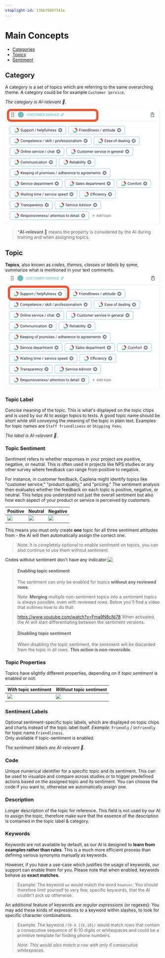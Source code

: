 ```yaml
---
stoplight-id: 136b79897741e
---
```


# Main Concepts

* [Categories](#categories)
* [Topics](#topics)
* [Sentiment](#sentiment)

## Category 

A category is a set of topics which are referring to the same overarching theme. A category could be for example `Customer Service`.

*The category is AI-relevant 🤖*.

![Screenshot 2024-08-27 at 15.17.16.png](<../assets/images/Screenshot 2024-08-27 at 15.17.16.png>)

<!-- theme: info -->

> ***AI-relevant 🤖** means the property is considered by the AI during training and when assigning topics.


## Topic

**Topics**, also known as *codes, themes, classes or labels* by some, summarize what is mentioned in your text comments.
![Screenshot 2024-08-27 at 15.20.34.png](<../assets/images/Screenshot 2024-08-27 at 15.20.34.png>)

### Topic Label

Concise meaning of the topic. This is what's displayed on the topic chips and is used by our AI to assign topics to texts. A good topic name should be short while still conveying the meaning of the topic in plain text. Examples for topic names are `Staff friendliness` or `Shipping Fees`.

*The label is AI-relevant 🤖*.

### Topic Sentiment
Sentiment refers to whether responses in your project are positive, negative, or neutral. This is often used in projects like NPS studies or any other survey where feedback can range from positive to negative.

For instance, in customer feedback, Caplena might identify topics like "customer service," "product quality," and "pricing." The sentiment analysis then evaluates whether the feedback on each topic is positive, negative, or neutral. This helps you understand not just the overall sentiment but also how each aspect of your product or service is perceived by customers.



| Positive | Neutral  | Negative  |
|---|---|---|
| <img src="https://raw.github.com/caplena/knowledge-base/master/docs/images/topic_positive.png" style="width:170px;"/> | <img src="https://raw.github.com/caplena/knowledge-base/master/docs/images/topic_neutral.png" style="width:170px;"/> |  <img src="https://raw.github.com/caplena/knowledge-base/master/docs/images/topic_negative.png" style="width:170px;"/> |

This means you must only create **one** topic for all three sentiment attitudes from - the AI will then automatically assign the correct one.

<!-- theme: info -->

> Note: It is completely optional to enable sentiment on topics, you can also continue to use them without sentiment.

<div style="display:flex; align-items: center">
<div>Codes without sentiment don't have any indicator:</div>
<img src="https://raw.github.com/caplena/knowledge-base/master/docs/images/topic_no_code.png" style="width:100px;"/>
</div>

<!-- theme: warning -->
> #### Enabling topic sentiment
>
> The sentiment can only be enabled for topics **without any reviewed rows**. 
>
> Note: **Merging** multiple non-sentiment topics into a sentiment topics is always possible, even with reviewed rows. Below you´ll find a video that outlines how to do that:
>
> https://www.youtube.com/watch?v=Fma9N8cNi78
> When activated, the AI will start differentiating between the sentiment versions.

<!-- theme: warning -->
> #### Disabling topic sentiment
>
> When disabling the topic sentiment, the sentiment will be discarded from the topic in all rows. **This action is non-reversible**.

### Topic Properties

Topics have slightly different properties, depending on if *topic sentiment* is enabled or not:

| *With* topic sentiment | *Without* topic sentiment |
|---|---|
| <img src="https://raw.github.com/caplena/knowledge-base/master/docs/images/topic_with_sentiment.png" style="width:330px;"/> | <img src="https://raw.github.com/caplena/knowledge-base/master/docs/images/topic_wo_sentiment.png" style="width:330px;"/> |



### Sentiment Labels

Optional sentiment-specific topic labels, which are displayed on topic chips and charts instead of the topic label   itself. 
*Example:* `Friendly` / `Unfriendly` for topic name `Friendliness`. <br>Only available if topic-sentiment is enabled.

*The sentiment labels are AI-relevant 🤖*.

### Code

Unique numerical identifier for a specific topic and its sentiment. This can be used to visualize and compare across studies or to trigger predefined actions based on the assigned topic and its sentiment. You can choose the code if you want to, otherwise we automatically assign one.

### Description

Longer description of the topic for reference. This field is not used by our AI to assign the topic, therefore make sure that the essence of the description is contained in the topic label & category.


### Keywords

Keywords are not available by default, as our AI is designed to **learn from examples rather than rules**. This is a much more efficient process than defining various synonyms manually as keywords.

However, if you have a use-case which justifies the usage of keywords, our support can enable them for you. Please note that when enabled, keywords behave as **exact matches**.

<!-- theme: info -->

> Example: The keyword `we` would match the word `however`. You should therefore limit yourself to very few, specific keywords, that the AI couldn't pick up otherwise.

An additional feature of keywords are *regular expressions* (or regexes): You may add these kinds of expressions to a keyword within slashes, to look for specific character combinations. 

<!-- theme: info -->

> Example: The keyword `/[0-9 ]{6,10}/` would match rows that contain a consecutive sequence of 6-10 digits or whitespaces and could be a primitive template for finding phone numbers.
>
> *Note: This would also match a row with only 6 consecutive whitespaces.*




